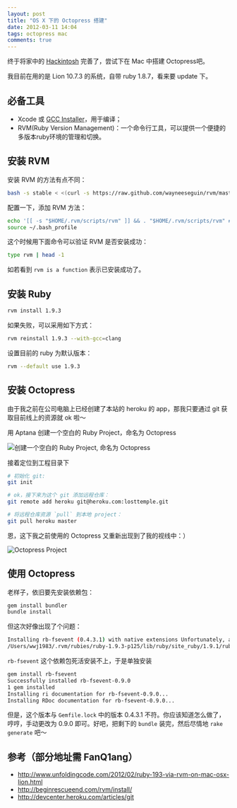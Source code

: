 ```yaml
---
layout: post
title: "OS X 下的 Octopress 搭建"
date: 2012-03-11 14:04
tags: octopress mac
comments: true
---
```


终于将家中的 [Hackintosh](http://baike.baidu.com/view/2173094.htm) 完善了，尝试下在 Mac 中搭建 Octopress吧。

我目前在用的是 Lion 10.7.3 的系统，自带 ruby 1.8.7，看来要 update 下。

## 必备工具
-	Xcode 或 [GCC Installer](https://github.com/downloads/kennethreitz/osx-gcc-installer/GCC-10.7-v2.pkg)，用于编译；
-	RVM(Ruby Version Management)：一个命令行工具，可以提供一个便捷的多版本ruby环境的管理和切换。

## 安装 RVM
安装 RVM 的方法有点不同：

``` bash
bash -s stable < <(curl -s https://raw.github.com/wayneeseguin/rvm/master/binscripts/rvm-installer)
```

配置一下，添加 RVM 方法：

``` bash
echo '[[ -s "$HOME/.rvm/scripts/rvm" ]] && . "$HOME/.rvm/scripts/rvm" # Load RVM function' >> ~/.bash_profile
source ~/.bash_profile
```

这个时候用下面命令可以验证 RVM 是否安装成功：

``` bash
type rvm | head -1
```

如若看到 `rvm is a function` 表示已安装成功了。

## 安装 Ruby

``` bash
rvm install 1.9.3
```

如果失败，可以采用如下方式：

``` bash
rvm reinstall 1.9.3 --with-gcc=clang
```

设置目前的 ruby 为默认版本：

``` bash
rvm --default use 1.9.3
```

## 安装 Octopress

由于我之前在公司电脑上已经创建了本站的 heroku 的 app，那我只要通过 git 获取目前线上的资源就 ok 啦～

用 Aptana 创建一个空白的 Ruby Project，命名为 Octopress

![创建一个空白的 Ruby Project, 命名为 Octopress](http://farm8.staticflickr.com/7051/6971729423_3a9f79e468.jpg)

接着定位到工程目录下

``` bash
# 初始化 git:
git init

# ok，接下来为这个 git 添加远程仓库：
git remote add heroku git@heroku.com:losttemple.git

# 将远程仓库资源 `pull` 到本地 project：
git pull heroku master
```

恩，这下我之前使用的 Octopress 又重新出现到了我的视线中：）

![Octopress Project](http://farm8.staticflickr.com/7177/6825679466_d7b9a71aee.jpg)

## 使用 Octopress

老样子，依旧要先安装依赖包：

``` bash
gem install bundler
bundle install
```

但这次好像出现了个问题：

``` bash
Installing rb-fsevent (0.4.3.1) with native extensions Unfortunately, a fatal error has occurred. Please report this error to the Bundler issue tracker at https://github.com/carlhuda/bundler/issues so that we can fix it. Thanks!
/Users/wwj1983/.rvm/rubies/ruby-1.9.3-p125/lib/ruby/site_ruby/1.9.1/rubygems/installer.rb:552:in 'rescue in block in build_extensions': ERROR: Failed to build gem native extension. (Gem::Installer::ExtensionBuildError)
```

`rb-fsevent` 这个依赖包死活安装不上，于是单独安装

``` bash
gem install rb-fsevent
Successfully installed rb-fsevent-0.9.0
1 gem installed
Installing ri documentation for rb-fsevent-0.9.0...
Installing RDoc documentation for rb-fsevent-0.9.0...
```

但是，这个版本与 `Gemfile.lock` 中的版本 0.4.3.1 不符。你应该知道怎么做了，哼哼，手动更改为 0.9.0 即可。好吧，把剩下的 `bundle` 装完，然后尽情地 `rake generate` 吧～

## 参考（部分地址需 FanQ1ang）
-	<http://www.unfoldingcode.com/2012/02/ruby-193-via-rvm-on-mac-osx-lion.html>
-	<http://beginrescueend.com/rvm/install/>
-	<http://devcenter.heroku.com/articles/git>
